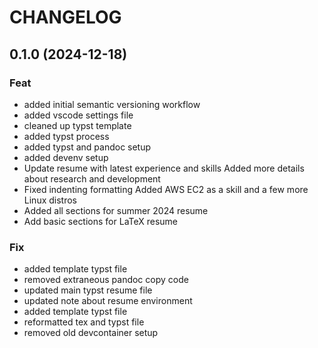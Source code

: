 # CHANGELOG

## 0.1.0 (2024-12-18)

### Feat

- added initial semantic versioning workflow
- added vscode settings file
- cleaned up typst template
- added typst process
- added typst and pandoc setup
- added devenv setup
- Update resume with latest experience and skills Added more details about
research and development
- Fixed indenting formatting Added AWS EC2 as a skill and a few more Linux
distros
- Added all sections for summer 2024 resume
- Add basic sections for LaTeX resume

### Fix

- added template typst file
- removed extraneous pandoc copy code
- updated main typst resume file
- updated note about resume environment
- added template typst file
- reformatted tex and typst file
- removed old devcontainer setup
